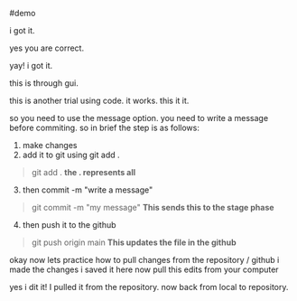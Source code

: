 #demo

i got it.

yes you are correct.

yay! i got it.


this is through gui.


this is another trial using code. it works. this it it.

so you need to use the message option. you need to write a message before commiting.
so in brief the step is as follows: 
1) make changes
2) add it to git using git add .
> git add . 
<b> the . represents all </b>
3) then commit -m "write a message"
> git commit -m "my message"
<b> This sends this to the stage phase </b>
4) then push it to the github 
> git push origin main
<b>This updates the file in the github</b>

okay now lets practice how to pull changes from the repository / github
i made the changes i saved it here now pull this edits from your computer

yes i dit it! I pulled it from the repository.
now back from local to repository.
